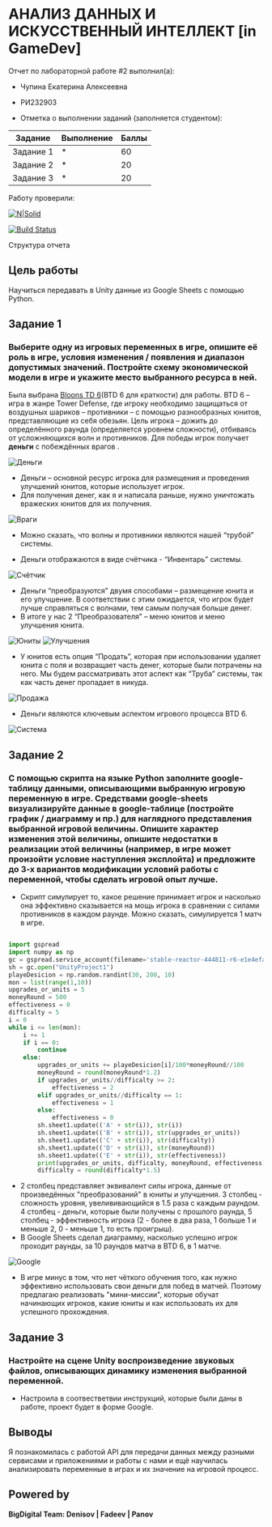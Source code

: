 # АНАЛИЗ ДАННЫХ И ИСКУССТВЕННЫЙ ИНТЕЛЛЕКТ [in GameDev]
Отчет по лабораторной работе #2 выполнил(а):
- Чупина Екатерина Алексеевна
- РИ232903

- Отметка о выполнении заданий (заполняется студентом):

| Задание | Выполнение | Баллы |
| ------ | ------ | ------ |
| Задание 1 | * | 60 |
| Задание 2 | * | 20 |
| Задание 3 | * | 20 |

Работу проверили:

[![N|Solid](https://cldup.com/dTxpPi9lDf.thumb.png)](https://nodesource.com/products/nsolid)

[![Build Status](https://travis-ci.org/joemccann/dillinger.svg?branch=master)](https://travis-ci.org/joemccann/dillinger)

Структура отчета


## Цель работы
Научиться передавать в Unity данные из Google Sheets с помощью Python.

## Задание 1
### Выберите одну из игровых переменных в игре, опишите её роль в игре, условия изменения / появления и диапазон допустимых значений. Постройте схему экономической модели в игре и укажите место выбранного ресурса в ней.
Была выбрана [Bloons TD 6](https://store.steampowered.com/app/960090/Bloons_TD_6/)(BTD 6 для краткости) для работы. BTD 6 – игра в жанре Tower Defense, где игроку необходимо защищаться от воздушных шариков – противники – с помощью разнообразных юнитов, представляющие из себя обезьян. Цель игрока – дожить до определённого раунда (определяется уровнем сложности), отбиваясь от усложняющихся волн и противников. Для победы игрок получает __деньги__ с побеждённых врагов .

![Деньги](картинки/money.png)

- Деньги – основной ресурс игрока для размещения и проведения улучшений юнитов, которые использует игрок.
- Для получения денег, как я и написала раньше, нужно уничтожать вражеских юнитов для их получения.

![Враги](картинки/enemies.gif)

- Можно сказать, что волны и противники являются нашей “трубой” системы.

- Деньги отображаются в виде счётчика - “Инвентарь” системы.

![Счётчик](картинки/money_counter.png)

- Деньги “преобразуются” двумя способами – размещение юнита и его улучшение. В соответствии с этим ожидается, что игрок будет лучше справляться с волнами, тем самым получая больше денег.
- В итоге у нас 2 “Преобразователя” – меню юнитов и меню улучшения юнита.

![Юниты](картинки/units.png)
![Улучшения](картинки/upgrade.png)

- У юнитов есть опция “Продать”, которая при использовании удаляет юнита с поля и возвращает часть денег, которые были потрачены на него. Мы будем рассматривать этот аспект как “Труба” системы, так как часть денег пропадает в никуда. 

![Продажа](картинки/sell.gif)

- Деньги являются ключевым аспектом игрового процесса BTD 6.

![Система](картинки/система.png)

## Задание 2
### С помощью скрипта на языке Python заполните google-таблицу данными, описывающими выбранную игровую переменную в игре. Средствами google-sheets визуализируйте данные в google-таблице (постройте график / диаграмму и пр.) для наглядного представления выбранной игровой величины. Опишите характер изменения этой величины, опишите недостатки в реализации этой величины (например, в игре может произойти условие наступления эксплойта) и предложите до 3-х вариантов модификации условий работы с переменной, чтобы сделать игровой опыт лучше.

- Скрипт симулирует то, какое решение принимает игрок и насколько она эффективно сказывается на мощь игрока в сравнении с силами противников в каждом раунде. Можно сказать, симулируется 1 матч в игре.

```py

import gspread
import numpy as np
gc = gspread.service_account(filename='stable-reactor-444811-r6-e1e4efabc6c3.json')
sh = gc.open("UnityProject1")
playeDesicion = np.random.randint(30, 200, 10)
mon = list(range(1,10))
upgrades_or_units = 5
moneyRound = 500
effectiveness = 0
difficalty = 5
i = 0
while i <= len(mon):
    i += 1
    if i == 0:
        continue
    else:
        upgrades_or_units += playeDesicion[i]/100*moneyRound//100
        moneyRound = round(moneyRound*1.2)
        if upgrades_or_units//difficalty >= 2:
            effectiveness = 2
        elif upgrades_or_units//difficalty == 1:
            effectiveness = 1
        else:
            effectiveness = 0
        sh.sheet1.update(('A' + str(i)), str(i))
        sh.sheet1.update(('B' + str(i)), str(upgrades_or_units))
        sh.sheet1.update(('C' + str(i)), str(difficalty))
        sh.sheet1.update(('D' + str(i)), str(moneyRound))
        sh.sheet1.update(('E' + str(i)), str(effectiveness))
        print(upgrades_or_units, difficalty, moneyRound, effectiveness)
        difficalty = round(difficalty*1.5)
```
- 2 столбец представляет эквивалент силы игрока, данные от произведённых "преобразований" в юниты и улучшения. 3 столбец - сложность уровня, увелививающийся в 1.5 раза с каждым раундом. 4 столбец - деньги, которые были получены с прошлого раунда, 5 столбец - эффективность игрока (2 - более в два раза, 1 больше 1 и меньше 2, 0 - меньше 1, то есть проигрыш).
- В Google Sheets сделал диаграмму, насколько успешно игрок проходит раунды, за 10 раундов матча в BTD 6, в 1 матче.

![Google](картинки/google.png)

- В игре минус в том, что нет чёткого обучения того, как нужно эффективно использовать свои деньги для побед в матчей. Поэтому предлагаю реализовать "мини-миссии", которые обучат начинающих игроков, какие юниты и как использовать их для успешного прохождения.

## Задание 3
###  Настройте на сцене Unity воспроизведение звуковых файлов, описывающих динамику изменения выбранной переменной.

- Настроила в соотвестветвии инструкций, которые были даны в работе, проект будет в форме Google.

## Выводы

Я познакомилась с работой API для передачи данных между разными сервисами и приложениями и работы с нами и ещё научилась анализировать переменные в играх и их значение на игровой процесс.

## Powered by

**BigDigital Team: Denisov | Fadeev | Panov**
  
